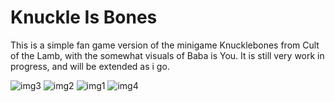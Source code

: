 # Knuckle Is Bones
This is a simple fan game version of the minigame Knucklebones from Cult of the Lamb, with the somewhat visuals of Baba is You.
It is still very work in progress, and will be extended as i go.

![img3](https://github.com/user-attachments/assets/7939910e-f3ae-4bf2-8894-7bf8a347347d)
![img2](https://github.com/user-attachments/assets/5e6d18e0-826e-4ca7-bcf4-e43b20b8f510)
![img1](https://github.com/user-attachments/assets/d858631f-aebe-4cf6-9d3a-16042cf3b2c8)
![img4](https://github.com/user-attachments/assets/cd70aa23-cb75-454f-aaff-3f4e2029b646)

